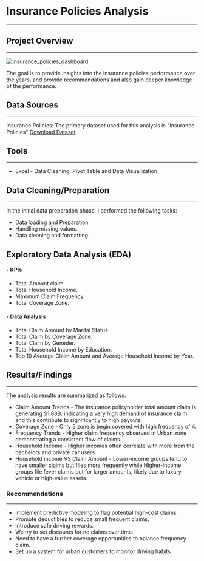 # Insurance Policies Analysis
---

## Project Overview
---
![insurance_policies_dashboard](https://github.com/user-attachments/assets/04776f49-9c60-462f-a212-64db0d29f143)

The goal is to provide insights into the insurance policies performance over the years, and provide recommendations and also gain deeper knowledge of the performance.

## Data Sources
---
Insurance Policies: The primary dataset used for this analysis is "Insurance Policies" [Download Dataset](https://github.com/user-attachments/files/17836054/Insurance.Policies.xlsx).

## Tools
---
- Excel - Data Cleaning, Pivot Table and Data Visualization.

## Data Cleaning/Preparation
---
In the initial data preparation phase, I performed the following tasks:
- Data loading and Preparation.
- Handling missing values.
- Data cleaning and formatting.

## Exploratory Data Analysis (EDA)
#### - KPIs
   - Total Amount claim.
   - Total Household Income.
   - Maximum Claim Frequency.
   - Total Coverage Zone.
#### - Data Analysis
   - Total Claim Amount by Marital Status.
   - Total Claim by Coverage Zone.
   - Total Claim by Geneder.
   - Total Household Income by Education.
   - Top 10 Average Claim Amount and Average Household Income by Year.

## Results/Findings
---
The analysis results are summarized as follows:
- Claim Amount Trends - The insurance policyholder total amount claim is generating $1.88B. indicating a very high demand of insurance claim and this contribute to significantly to high payouts.
- Coverage Zone - Only 5 zone is begin covered with high frequency of 4.
- Frequency Trends - Higher claim frequency observed in Urban zone demonstrating a consistent flow of claims.
- Household Income - Higher incomes often correlate with more from the bachelors and private car users.
- Household income VS Claim Amount - Lower-income groups tend to have smaller claims but files more frequently while Higher-income groups file fever claims but for larger amounts, likely due to luxury vehicle or high-value assets.

### Recommendations
---
- Implement predictive modeling to flag potential high-cost claims.
- Promote deductibles to reduce small frequent claims.
- Introduce safe driving rewards.
- We try to set discounts for no claims over time.
- Need to have a further coverage opportunities to balance frequency claim.
- Set up a system for urban customers to monitor driving habits.
